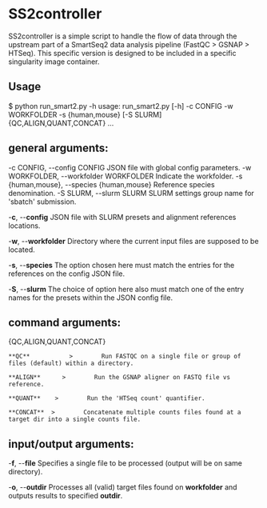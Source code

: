 
SS2controller
===

SS2controller is a simple script to handle the flow of data through the upstream part of a SmartSeq2 data analysis pipeline (FastQC > GSNAP > HTSeq). This specific version is 
designed to be included in a specific singularity image container.


Usage
-----

$ python run_smart2.py -h
usage: run_smart2.py [-h] -c CONFIG -w WORKFOLDER -s {human,mouse} [-S SLURM]
                     {QC,ALIGN,QUANT,CONCAT} ...

general arguments:
---
  -c CONFIG, --config CONFIG
                        JSON file with global config parameters.
  -w WORKFOLDER, --workfolder WORKFOLDER
                        Indicate the workfolder.
  -s {human,mouse}, --species {human,mouse}
                        Reference species denomination.
  -S SLURM, --slurm SLURM
                        SLURM settings group name for 'sbatch' submission.


-**c**, --**config** 
JSON file with SLURM presets and alignment references locations. 

-**w**, --**workfolder**
Directory where the current input files are supposed to be located.

-**s**, --**species**
The option chosen here must match the entries for the references on the config JSON file.

-**S**, --**slurm** 
The choice of option here also must match one of the entry names for the presets within the JSON config file.

command arguments:
---
  {QC,ALIGN,QUANT,CONCAT}
  
    **QC**           >        Run FASTQC on a single file or group of files (default) within a directory.
    
    **ALIGN**      >        Run the GSNAP aligner on FASTQ file vs reference.
    
    **QUANT**    >        Run the 'HTSeq count' quantifier.
    
    **CONCAT**  >        Concatenate multiple counts files found at a target dir into a single counts file.


input/output arguments:
---
-**f**, --**file**
Specifies a single file to be processed (output will be on same directory).

-**o**, --**outdir**
Processes all (valid) target files found on **workfolder** and outputs results to specified **outdir**.
